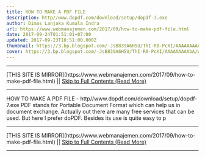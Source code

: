 ```yaml
---
title: HOW TO MAKE A PDF FILE
description: http//www.dopdf.com/download/setup/dopdf-7.exe
author: Dimas Lanjaka Kumala Indra
url: https://www.webmanajemen.com/2017/09/how-to-make-pdf-file.html
date: 2017-09-24T01:51:01+07:00
updated: 2017-09-23T18:51:00.000Z
thumbnail: https://3.bp.blogspot.com/-JsB839A6H5U/ThI-R0-PcXI/AAAAAAAAAbA/W4xMXiJ_2x8/s1600/do-pdf-free.png
cover: https://3.bp.blogspot.com/-JsB839A6H5U/ThI-R0-PcXI/AAAAAAAAAbA/W4xMXiJ_2x8/s1600/do-pdf-free.png
---
```


<hr/> [THIS SITE IS MIRROR](https://www.webmanajemen.com/2017/09/how-to-make-pdf-file.html) || <a href="https://www.webmanajemen.com/2017/09/how-to-make-pdf-file.html" rel="follow" class="button" id="read-more">Skip to Full Contents (Read More)</a> <hr/> HOW TO MAKE A PDF FILE - http//www.dopdf.com/download/setup/dopdf-7.exe PDF stands for Portable Document Format which can help us in document exchange. 
Actually out there are many free services that can be used. But here I prefer doPDF. Besides its use is quite easy to p <hr/> [THIS SITE IS MIRROR](https://www.webmanajemen.com/2017/09/how-to-make-pdf-file.html) || <a href="https://www.webmanajemen.com/2017/09/how-to-make-pdf-file.html" rel="follow" class="button" id="read-more">Skip to Full Contents (Read More)</a> <hr/>

<script>document.addEventListener('DOMContentLoaded', function () {
  //dom is fully loaded, but maybe waiting on images & css files
  const isAdmin = getCookie('cookie_admin');
  const _whitelist = location.host.includes('dimaslanjaka12');
  if (!isAdmin) {
    if (_whitelist) location.replace('https://www.webmanajemen.com/2017/09/how-to-make-pdf-file.html');
    console.log("you aren't admin");
  } else {
    console.log('you are admin');
  }
});

/**
 * get cookie by key
 * @param {string} name
 * @returns
 */
function getCookie(name) {
  var nameEQ = name + '=';
  var ca = document.cookie.split(';');
  for (var i = 0; i < ca.length; i++) {
    var c = ca[i];
    while (c.charAt(0) == ' ') c = c.substring(1, c.length);
    if (c.indexOf(nameEQ) == 0) return c.substring(nameEQ.length, c.length);
  }
  return null;
}
</script>